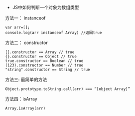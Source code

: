 - JS中如何判断一个对象为数组类型

方法一： instanceof
```
var arr=[];  
console.log(arr instanceof Array) //返回true
```
方法二： constructor
```
[].constructor == Array // true
{}.constructor == Object // true
true.constructor == Boolean // true
(123).constructor == Number // true
"string".constructor == String // true
```
方法三: 最简单的方法
```
Object.prototype.toString.call(arr) === “[object Array]”
```
方法四：isArray
```
Array.isArray(arr)
```
